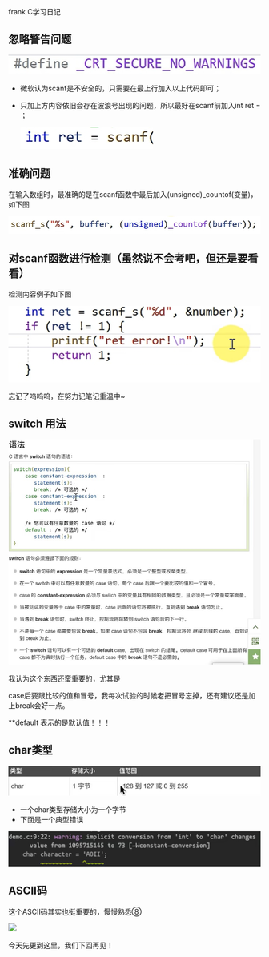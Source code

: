 frank C学习日记

## 忽略警告问题

![VS对scanf的忽略警告](./picture1/VS对scanf的忽略警告.jpg)

- 微软认为scanf是不安全的，只需要在最上行加入以上代码即可；

- 只加上方内容依旧会存在波浪号出现的问题，所以最好在scanf前加入int ret = ；

  ![兼容内容](./picture1/兼容内容.jpg)

## 准确问题

在输入数组时，最准确的是在scanf函数中最后加入(unsigned)_countof(变量)，如下图

![数组标准输入](./picture1/数组标准输入.jpg)

## 对scanf函数进行检测（虽然说不会考吧，但还是要看看）

检测内容例子如下图

![检测（不考）](./picture1/检测（不考）.jpg)

忘记了呜呜呜，在努力记笔记重温中~

## switch 用法

![](./picture1/switch用法.jpg)

我认为这个东西还蛮重要的，尤其是

case后要跟比较的值和冒号，我每次试验的时候老把冒号忘掉，还有建议还是加上break会好一点。

**default 表示的是默认值！！！

## char类型

![](./picture1/char字节.jpg)

- 一个char类型存储大小为一个字节
- 下面是一个典型错误

![](./picture1/char错误.jpg)

## ASCII码

这个ASCII码其实也挺重要的，慢慢熟悉⑧



![](./picture1/ASCII码.jpg)

今天先更到这里，我们下回再见！
